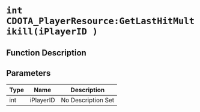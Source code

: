 # `int CDOTA_PlayerResource:GetLastHitMultikill(iPlayerID )`
## Function Description

## Parameters
Type|Name|Description
--|--|--
int|iPlayerID|No Description Set

